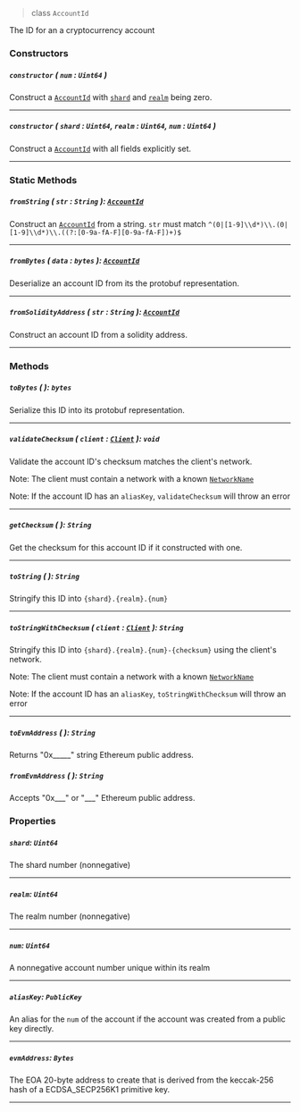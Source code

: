 > class `AccountId`

The ID for an a cryptocurrency account

### Constructors

##### `constructor` ( `num` : `Uint64` )

Construct a [`AccountId`](#) with [`shard`](#shard-uint64) and [`realm`](#realm-uint64) being zero.

---

##### `constructor` ( `shard` : `Uint64`, `realm` : `Uint64`, `num` : `Uint64` )

Construct a [`AccountId`](#) with all fields explicitly set.

---

### Static Methods

##### `fromString` ( `str` : `String` ): [`AccountId`](#accountid)

Construct an [`AccountId`](#) from a string. 
`str` must match `^(0|[1-9]\\d*)\\.(0|[1-9]\\d*)\\.((?:[0-9a-fA-F][0-9a-fA-F])+)$`

---

##### `fromBytes` ( `data` : `bytes` ): [`AccountId`](#accountid)

Deserialize an account ID from its the protobuf representation.

---

##### `fromSolidityAddress` ( `str` : `String` ): [`AccountId`](#accountid)

Construct an account ID from a solidity address.

---

### Methods

##### `toBytes` ( ): `bytes`

Serialize this ID into its protobuf representation.

---

##### `validateChecksum` ( `client` : [`Client`](reference/core/Client.md) ): `void`

Validate the account ID's checksum matches the client's network.

Note: The client must contain a network with a known [`NetworkName`](reference/NetworkName.md)

Note: If the account ID has an `aliasKey`, `validateChecksum` will throw an error 

---

##### `getChecksum` ( ): `String`

Get the checksum for this account ID if it constructed with one.

---

##### `toString` ( ): `String`

Stringify this ID into `{shard}.{realm}.{num}`

---

##### `toStringWithChecksum` ( `client` : [`Client`](reference/core/Client.md) ): `String`

Stringify this ID into `{shard}.{realm}.{num}-{checksum}` using the client's network.

Note: The client must contain a network with a known [`NetworkName`](reference/NetworkName.md)

Note: If the account ID has an `aliasKey`, `toStringWithChecksum` will throw an error 

---

##### `toEvmAddress` ( ): `String`

Returns "0x_____" string Ethereum public address.

##### `fromEvmAddress` ( ): `String`

Accepts "0x___" or "___" Ethereum public address. 

### Properties

##### `shard`: `Uint64`

The shard number (nonnegative)

---

##### `realm`: `Uint64`

The realm number (nonnegative)

---

##### `num`: `Uint64`

A nonnegative account number unique within its realm

---

##### `aliasKey`: `PublicKey`

An alias for the `num` of the account if the account was created from a public key directly.

---

##### `evmAddress`: `Bytes`

The EOA 20-byte address to create that is derived from the keccak-256 hash of a ECDSA_SECP256K1 primitive key.

---
